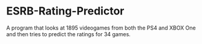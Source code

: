 # ESRB-Rating-Predictor
A program that looks at 1895 videogames from both the PS4 and XBOX One and then tries to predict the ratings for 34 games.
